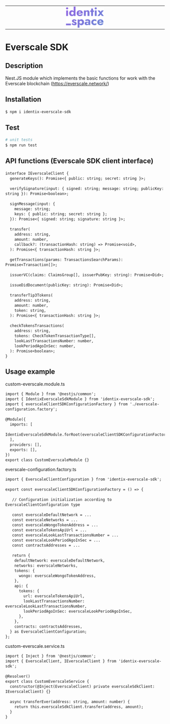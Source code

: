 <table align="center">
  <tr>
     <td align="center" width="9999"> <a href="https://identix.space/" target="blank"><img src="/logo.png" align="center" width="120" alt="Identix.Space"></a> </td>
  </tr>
</table>

# Everscale SDK

## Description

Nest.JS module which implements the basic functions for work with the Everscale blockchain (https://everscale.network/)

## Installation

```bash
$ npm i identix-everscale-sdk

```

## Test

```bash
# unit tests
$ npm run test
```
## API functions (Everscale SDK client interface) 

```
interface IEverscaleClient {
  generateKeys(): Promise<{ public: string; secret: string }>;
  
  verifySignature(input: { signed: string; message: string; publicKey: string }): Promise<boolean>;
  
  signMessage(input: {
    message: string;
    keys: { public: string; secret: string };
  }): Promise<{ signed: string; signature: string }>;
  
  transfer(
    address: string,
    amount: number,
    callback?: (transactionHash: string) => Promise<void>,
  ): Promise<{ transactionHash: string }>;
  
  getTransactions(params: TransactionsSearchParams): Promise<Transaction[]>;
  
  issuerVC(claims: ClaimsGroup[], issuerPubKey: string): Promise<Did>;
  
  issueDidDocument(publicKey: string): Promise<Did>;
  
  transferTip3Tokens(
    address: string,
    amount: number,
    token: string,
  ): Promise<{ transactionHash: string }>;
  
  checkTokensTransactions(
    address: string,
    tokens: CheckTokenTransactionType[],
    lookLastTransactionsNumber: number,
    lookPeriodAgoInSec: number,
  ): Promise<boolean>;
}

```
## Usage example

custom-everscale.module.ts
```
import { Module } from '@nestjs/common';
import { IdentixEverscaleSdkModule } from 'identix-everscale-sdk';
import { everscaleClientSDKConfigurationFactory } from './everscale-configuration.factory';

@Module({
  imports: [
    IdentixEverscaleSdkModule.forRoot(everscaleClientSDKConfigurationFactory()),
  ],
  providers: [],
  exports: [],
})
export class CustomEverscaleModule {}

```

everscale-configuration.factory.ts
```
import { EverscaleClientConfiguration } from 'identix-everscale-sdk';

export const everscaleClientSDKConfigurationFactory = () => {
 
   // Configuration initialization according to EverscaleClientConfiguration type
   
   const everscaleDefaultNetwork = ...
   const everscaleNetworks = ...
   const everscaleWongoTokenAddress = ...
   const everscaleTokensApiUrl = ... 
   const everscaleLookLastTransactionsNumber = ...
   const everscaleLookPeriodAgoInSec = ...
   const contractsAddresses = ...
   
   return {
    defaultNetwork: everscaleDefaultNetwork,
    networks: everscaleNetworks,
    tokens: {
      wongo: everscaleWongoTokenAddress,
    },
    api: {
      tokens: {
        url: everscaleTokensApiUrl,
        lookLastTransactionsNumber: everscaleLookLastTransactionsNumber,
        lookPeriodAgoInSec: everscaleLookPeriodAgoInSec,
      },
    },
    contracts: contractsAddresses,
  } as EverscaleClientConfiguration;
};
```

custom-everscale.service.ts

```
import { Inject } from '@nestjs/common';
import { EverscaleClient, IEverscaleClient } from 'identix-everscale-sdk';

@Resolver()
export class CustomEverscaleService {
  constructor(@Inject(EverscaleClient) private everscaleSdkClient: IEverscaleClient) {}

  async transferEver(address: string, amount: number) {
    return this.everscaleSdkClient.transfer(address, amount);
  }
}
```
